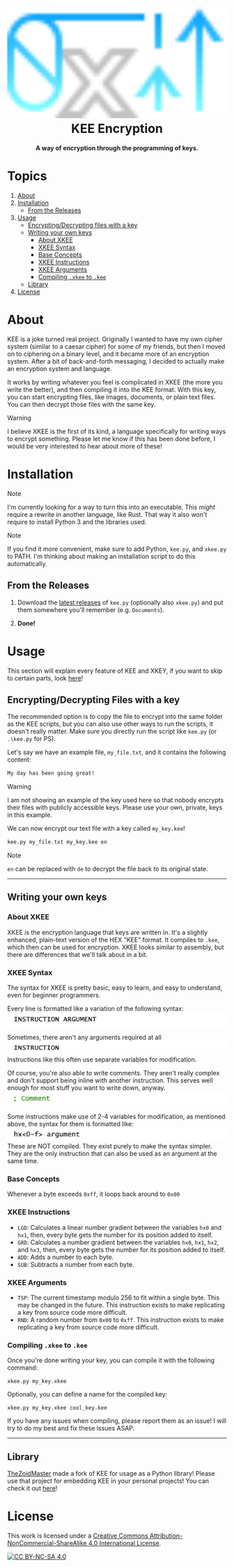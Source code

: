 <h1 align="center"><img src="graphics/kee_github.svg" height="256px"><br>KEE Encryption</h1>

<p align="center"><strong>A way of encryption through the programming of keys.</strong></p>

# Topics

1. [About](#about)
2. [Installation](#installation)
    - [From the Releases](#from-the-releases)
3. [Usage](#usage)
    - [Encrypting/Decrypting files with a key](#encryptingdecrypting-files-with-a-key)
    - [Writing your own keys](#writing-your-own-keys)
        - [About XKEE](#about-xkee)
        - [XKEE Syntax](#xkee-syntax)
        - [Base Concepts](#base-concepts)
        - [XKEE Instructions](#xkee-instructions)
        - [XKEE Arguments](#xkee-arguments)
        - [Compiling `.xkee` to `.kee`](#compiling-xkee-to-kee)
    - [Library](#library)
4. [License](#license)

# About

KEE is a joke turned real project. Originally I wanted to have my own cipher system (similar to a caesar cipher) for some of my friends, but then I moved on to ciphering on a binary level, and it became more of an encryption system. After a bit of back-and-forth messaging, I decided to actually make an encryption system and language.

It works by writing whatever you feel is complicated in XKEE (the more you write the better), and then compiling it into the KEE format. With this key, you can start encrypting files, like images, documents, or plain text files. You can then decrypt those files with the same key.

> [!WARNING]
> I believe XKEE is the first of its kind, a language specifically for writing ways to encrypt something. Please let me know if this has been done before, I would be very interested to hear about more of these!

# Installation

> [!NOTE]
> I'm currently looking for a way to turn this into an executable. This _might_ require a rewrite in another language, like Rust. That way it also won't require to install Python 3 and the libraries used.

> [!NOTE]
> If you find it more convenient, make sure to add Python, `kee.py`, and `xkee.py` to PATH. I'm thinking about making an installation script to do this automatically.

## From the Releases

1. Download the [latest releases](https://github.com/JaegerwaldDev/KEE/releases/latest) of `kee.py` (optionally also `xkee.py`) and put them somewhere you'll remember (e.g. `Documents`).

2. **Done!**

# Usage

This section will explain every feature of KEE and XKEY, if you want to skip to certain parts, look [here](https://github.com/JaegerwaldDev/KEE/tree/main?tab=readme-ov-file#topics)!

## Encrypting/Decrypting Files with a key

The recommended option is to copy the file to encrypt into the same folder as the KEE scripts, but you can also use other ways to run the scripts, it doesn't really matter. Make sure you directly run the script like `kee.py` (or `.\kee.py` for PS).

Let's say we have an example file, `my_file.txt`, and it contains the following content:

```txt
My day has been going great!
```

> [!WARNING]
> I am not showing an example of the key used here so that nobody encrypts their files with publicly accessible keys. Please use your own, private, keys in this example.

We can now encrypt our text file with a key called `my_key.kee`!

```cmd
kee.py my_file.txt my_key.kee en
```

> [!NOTE]
> `en` can be replaced with `de` to decrypt the file back to its original state.

---

## Writing your own keys

### About XKEE

XKEE is the encryption language that keys are written in. It's a slightly enhanced, plain-text version of the HEX "KEE" format. It compiles to `.kee`, which then can be used for encryption. XKEE looks similar to assembly, but there are differences that we'll talk about in a bit.

### XKEE Syntax

The syntax for XKEE is pretty basic, easy to learn, and easy to understand, even for beginner programmers.

Every line is formatted like a variation of the following syntax:
<br><img src="graphics/xkee_instruction_argument.png">

Sometimes, there aren't any arguments required at all<br>
<img src="graphics/xkee_instruction.png">
<br>Instructions like this often use separate variables for modification.

Of course, you're also able to write comments. They aren't really complex and don't support being inline with another instruction. This serves well enough for most stuff you want to write down, anyway.<br>
<img src="graphics/xkee_comment.png">

Some instructions make use of 2-4 variables for modification, as mentioned above, the syntax for them is formatted like:
<br><img src="graphics/xkee_variable.png"><br>
These are NOT compiled. They exist purely to make the syntax simpler. They are the only instruction that can also be used as an argument at the same time.

### Base Concepts

Whenever a byte exceeds `0xff`, it loops back around to `0x00`

### XKEE Instructions

-   `LGD`: Calculates a linear number gradient between the variables `hx0` and `hx1`, then, every byte gets the number for its position added to itself.
-   `GRD`: Calculates a number gradient between the variables `hx0`, `hx1`, `hx2`, and `hx3`, then, every byte gets the number for its position added to itself.
-   `ADD`: Adds a number to each byte.
-   `SUB`: Subtracts a number from each byte.

### XKEE Arguments

-   `TSP`: The current timestamp modulo 256 to fit within a single byte. This may be changed in the future. This instruction exists to make replicating a key from source code more difficult.
-   `RND`: A random number from `0x00` to `0xff`. This instruction exists to make replicating a key from source code more difficult.

### Compiling `.xkee` to `.kee`

Once you're done writing your key, you can compile it with the following command:

```
xkee.py my_key.xkee
```

Optionally, you can define a name for the compiled key:

```
xkee.py my_key.xkee cool_key.kee
```

If you have any issues when compiling, please report them as an issue! I will try to do my best and fix these issues ASAP.

---

## Library

[TheZoidMaster](https://github.com/TheZoidMaster) made a fork of KEE for usage as a Python library! Please use that project for embedding KEE in your personal projects! You can check it out [here](https://github.com/TheZoidMaster/keelib)!

# License

This work is licensed under a
[Creative Commons Attribution-NonCommercial-ShareAlike 4.0 International License][cc-by-nc-sa].

[![CC BY-NC-SA 4.0][cc-by-nc-sa-image]][cc-by-nc-sa]

[cc-by-nc-sa]: http://creativecommons.org/licenses/by-nc-sa/4.0/
[cc-by-nc-sa-image]: https://licensebuttons.net/l/by-nc-sa/4.0/88x31.png
